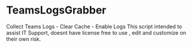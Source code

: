 # TeamsLogsGrabber
Collect Teams Logs - Clear Cache - Enable Logs
This script intended to assist IT Support, doesnt have license free to use , edit and customize on their own risk.

